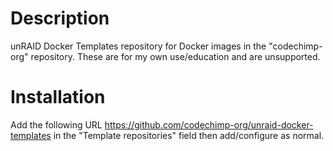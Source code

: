 Description
===========
unRAID Docker Templates repository for Docker images in the "codechimp-org" repository.
These are for my own use/education and are unsupported.

Installation
============
Add the following URL https://github.com/codechimp-org/unraid-docker-templates in the "Template repositories" field then add/configure as normal.
